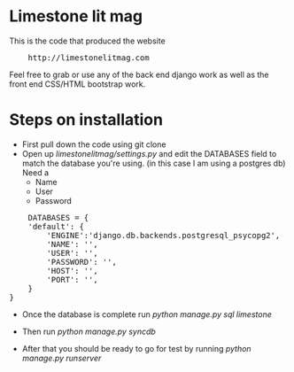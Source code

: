 Limestone lit mag
=========

This is the code that produced the website
<pre>
	http://limestonelitmag.com
</pre>

Feel free to grab or use any of the back end django work as well as the front end CSS/HTML bootstrap work. 



Steps on installation
======================
* First pull down the code using git clone
* Open up <i>limestonelitmag/settings.py</i> and edit the DATABASES field to match the database you're using. (in this case I am using a postgres db) Need a
	* Name
	* User
	* Password

<pre>
	DATABASES = {
    'default': {
        'ENGINE':'django.db.backends.postgresql_psycopg2',
        'NAME': '',
        'USER': '',
        'PASSWORD': '',
        'HOST': '',
        'PORT': '',
    }
}
</pre>

* Once the database is complete run <i>python manage.py sql limestone</i>
* Then run <i>python manage.py syncdb</i>

* After that you should be ready to go for test by running <i>python manage.py runserver</i>

